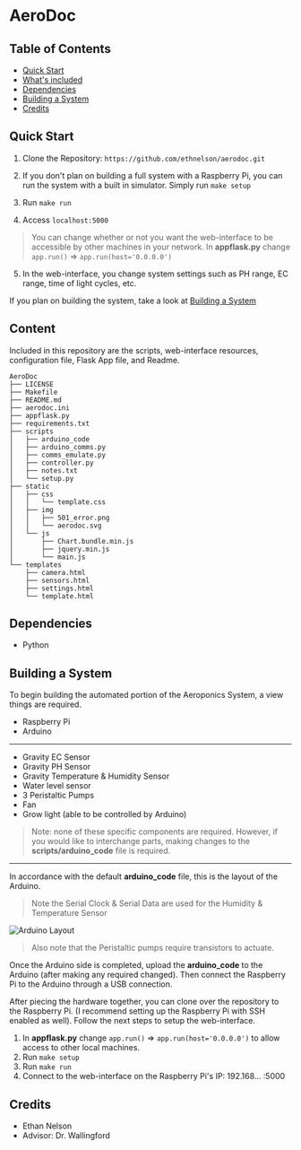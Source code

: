 # AeroDoc
## Table of Contents
* [Quick Start](#quick-start)
* [What's included](#content)
* [Dependencies](#dependencies)
* [Building a System](#building-a-system)
* [Credits](#credits)

## Quick Start
1. Clone the Repository: `https://github.com/ethnelson/aerodoc.git`


2. If you don't plan on building a full system with a Raspberry Pi, you can run the system with a built in simulator. Simply run `make setup`

3. Run `make run`

4. Access `localhost:5000`
> You can change whether or not you want the web-interface to be accessible by other machines in your network. In **appflask.py** change `app.run()` => `app.run(host='0.0.0.0')`

5. In the web-interface, you change system settings such as PH range, EC range, time of light cycles, etc.

If you plan on building the system, take a look at [Building a System](#building-a-system)

## Content
Included in this repository are the scripts, web-interface resources,
configuration file, Flask App file, and Readme.

```
AeroDoc
├── LICENSE
├── Makefile
├── README.md
├── aerodoc.ini
├── appflask.py
├── requirements.txt
├── scripts
│   ├── arduino_code
│   ├── arduino_comms.py
│   ├── comms_emulate.py
│   ├── controller.py
│   ├── notes.txt
│   └── setup.py
├── static
│   ├── css
│   │   └── template.css
│   ├── img
│   │   ├── 501_error.png
│   │   └── aerodoc.svg
│   └── js
│       ├── Chart.bundle.min.js
│       ├── jquery.min.js
│       └── main.js
└── templates
    ├── camera.html
    ├── sensors.html
    ├── settings.html
    └── template.html
```

## Dependencies
* Python

## Building a System
To begin building the automated portion of the Aeroponics System, a view things are required.
* Raspberry Pi
* Arduino
---
* Gravity EC Sensor
* Gravity PH Sensor
* Gravity Temperature & Humidity Sensor
* Water level sensor
* 3 Peristaltic Pumps
* Fan
* Grow light (able to be controlled by Arduino)
> Note: none of these specific components are required. However, if you would like to interchange parts, making changes to the **scripts/arduino_code** file is required.

---
In accordance with the default **arduino_code** file, this is the layout of the Arduino.
> Note the Serial Clock & Serial Data are used for the Humidity & Temperature Sensor

![Arduino Layout](https://gdurl.com/F8cr)
> Also note that the Peristaltic pumps require transistors to actuate.

Once the Arduino side is completed, upload the **arduino_code** to the Arduino (after making any required changed). Then connect the Raspberry Pi to the Arduino through a USB connection.

After piecing the hardware together, you can clone over the repository to the Raspberry Pi. (I recommend setting up the Raspberry Pi with SSH enabled as well). Follow the next steps to setup the web-interface.
1. In **appflask.py** change `app.run()` => `app.run(host='0.0.0.0')` to allow access to other local machines.
2. Run `make setup`
3. Run `make run`
4. Connect to the web-interface on the Raspberry Pi's IP: 192.168... :5000





## Credits
* Ethan Nelson
* Advisor: Dr. Wallingford
